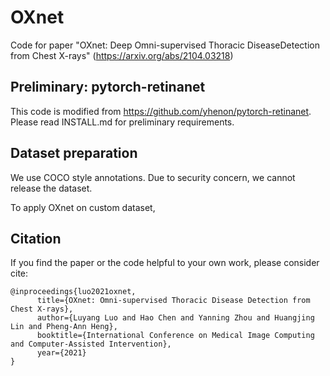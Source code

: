 # OXnet
Code for paper "OXnet: Deep Omni-supervised Thoracic DiseaseDetection from Chest X-rays" (https://arxiv.org/abs/2104.03218)

## Preliminary: pytorch-retinanet
This code is modified from https://github.com/yhenon/pytorch-retinanet. Please read INSTALL.md for preliminary requirements.

## Dataset preparation
We use COCO style annotations. Due to security concern, we cannot release the dataset. 

To apply OXnet on custom dataset, 

## Citation
If you find the paper or the code helpful to your own work, please consider cite:
```
@inproceedings{luo2021oxnet,
      title={OXnet: Omni-supervised Thoracic Disease Detection from Chest X-rays}, 
      author={Luyang Luo and Hao Chen and Yanning Zhou and Huangjing Lin and Pheng-Ann Heng},
      booktitle={International Conference on Medical Image Computing and Computer-Assisted Intervention},
      year={2021}
}
```
